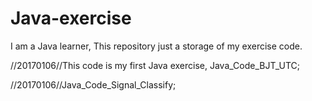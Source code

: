 # Java-exercise

I am a Java learner, This repository just a storage of my exercise code.

//20170106//This code is my first Java exercise, Java_Code_BJT_UTC;

//20170106//Java_Code_Signal_Classify;


